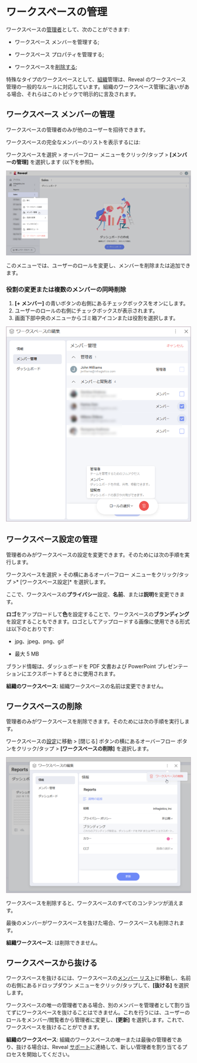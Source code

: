 # ワークスペースの管理

ワークスペースの[管理者](overview.html#members-roles-permissions)として、次のことができます:

  - ワークスペース メンバーを管理する;

  - ワークスペース プロパティを管理する;

  - ワークスペースを[削除する](#delete-workspace);

特殊なタイプのワークスペースとして、[組織](overview.html#organization-workspace)管理は、Reveal のワークスペース管理の一般的なルールに対応しています。組織のワークスペース管理に違いがある場合、それらはこのトピックで明示的に言及されます。

<a name='manage-workspace-members'></a>
## ワークスペース メンバーの管理

ワークスペースの管理者のみが他のユーザーを招待できます。

ワークスペースの完全なメンバーのリストを表示するには:

ワークスペースを選択 > オーバーフロー メニューをクリック/タップ > **[メンバーの管理]** を選択します (以下を参照)。

<img src="images/manage-workspace-members.png" alt="manage workspace members menu" class="responsive-img"/>

このメニューでは、ユーザーのロールを変更し、メンバーを削除または追加できます。

### 役割の変更または複数のメンバーの同時削除

1. **[+ メンバー]** の青いボタンの右側にあるチェックボックスをオンにします。
2. ユーザーのロールの右側にチェックボックスが表示されます。
3.  画面下部中央のメニューからゴミ箱アイコンまたは役割を選択します。

<img src="images/select-role-menu.png" alt="select role menu at the bottom center in manage members" class="responsive-img"/>


<a name='manage-workspace-properties'></a>
## ワークスペース設定の管理

管理者のみがワークスペースの設定を変更できます。そのためには次の手順を実行します。

ワークスペースを選択 > その横にあるオーバーフロー メニューをクリック/タップ >* [ワークスペース設定]* を選択します。

ここで、ワークスペースの**プライバシー**設定、**名前**、または**説明**を変更できます。

**ロゴ**をアップロードして**色**を設定することで、ワークスペースの**ブランディング**を設定することもできます。ロゴとしてアップロードする画像に使用できる形式は以下のとおりです:

  - jpg、jpeg、png、gif

  - 最大 5 MB

ブランド情報は、ダッシュボードを PDF 文書および PowerPoint プレゼンテーションにエクスポートするときに使用されます。

**組織のワークスペース**: 組織ワークスペースの名前は変更できません。

<a name='delete-workspace'></a>
## ワークスペースの削除

管理者のみがワークスペースを削除できます。そのためには次の手順を実行します。

ワークスペースの[設定](#manage-workspace-properties)に移動 > [閉じる] ボタンの横にあるオーバーフロー ボタンをクリック/タップ > **[ワークスペースの削除]** を選択します。

<img src="images/delete-workspace.png" alt="delete workspace button" class="responsive-img"/>

ワークスペースを削除すると、ワークスペースのすべてのコンテンツが消えます。

最後のメンバーがワークスペースを抜けた場合、ワークスペースも削除されます。

**組織ワークスペース**: は削除できません。

## ワークスペースから抜ける

ワークスペースを抜けるには、ワークスペースの[メンバー リスト](#manage-workspace-members)に移動し、名前の右側にあるドロップダウン メニューをクリック/タップして、**[抜ける]** を選択します。

ワークスペースの唯一の管理者である場合、別のメンバーを管理者として割り当てずにワークスペースを抜けることはできません。これを行うには、ユーザーのロールをメンバー/閲覧者から管理者に変更し、**[更新]** を選択します。これで、ワークスペースを抜けることができます。

**組織のワークスペース**: 組織のワークスペースの唯一または最後の管理者であり、抜ける場合は、Reveal [サポート](https://jp.infragistics.com/my-account/submit-support-request/reveal)に連絡して、新しい管理者を割り当てるプロセスを開始してください。
